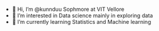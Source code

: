 - 👋 Hi, I’m @kunnduu Sophmore at VIT Vellore
- 👀 I’m interested in Data science mainly in exploring data
- 🌱 I’m currently learning Statistics and Machine learning

<!---
kunnduu/kunnduu is a ✨ special ✨ repository because its `README.md` (this file) appears on your GitHub profile.
You can click the Preview link to take a look at your changes.
--->
